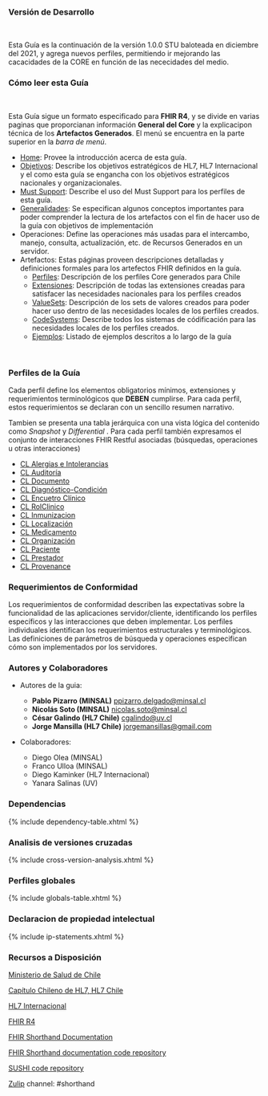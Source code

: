 ### Versión de Desarrollo
<br>

Esta Guía es la continuación de la versión 1.0.0 STU baloteada en diciembre del 2021, y agrega nuevos perfiles, permitiendo ir mejorando las cacacidades de la CORE en función de las nececidades del medio.
### Cómo leer esta Guía
<br>

Esta Guía sigue un formato especificado para **FHIR R4**, y se divide en varias paginas que proporcianan información **General del Core** y la explicacipon técnica de los **Artefactos Generados**. El menú se encuentra en la parte superior en la *barra de menú*.
<br>

* [Home](index.html): Provee la introducción acerca de esta guía.
* [Objetivos](Alcances-Objetivos.html): Describe los objetivos estratégicos de HL7, HL7 Internacional y el como esta guía se engancha con los objetivos estratégicos nacionales y organizacionales.
* [Must Support](Notas-MS.html.html): Describe el uso del Must Support para los perfiles de esta guía.
* [Generalidades](Aspectos-Generales.html): Se especifican algunos conceptos importantes para poder comprender la lectura de los artefactos con el fin de hacer uso de la guía con objetivos de implementación
* Operaciones: Define las operaciones más usadas para el intercambo, manejo, consulta, actualización, etc. de Recursos Generados en un servidor.
* Artefactos: Estas páginas proveen descripciones detalladas y definiciones formales para los artefectos FHIR definidos en la guía.
    * [Perfiles](artifacts.html#structures-resource-profiles): Descripción de los perfiles Core generados para Chile
    * [Extensiones](artifacts.html#structures-extension-definitions): Descripción de todas las extensiones creadas para satisfacer las necesidades nacionales para los perfiles creados
    * [ValueSets](artifacts.html#terminology-value-sets): Descripción de los sets de valores creados para poder hacer uso dentro de las necesidades locales de los perfiles creados.
    * [CodeSystems](artifacts.html#terminology-code-systems): Describe todos los sistemas de códificación para las necesidades locales de los perfiles creados.
    * [Ejemplos](artifacts.html#example-example-instances): Listado de ejemplos descritos a lo largo de la guía
<br>

### Perfiles de la Guía

Cada perfil define los elementos obligatorios mínimos, extensiones y requerimientos terminológicos que **DEBEN** cumplirse. Para cada perfil, estos requerimientos se declaran con un sencillo resumen narrativo.

Tambien se presenta una tabla jerárquica con una vista lógica del contenido como *Snapshot* y *Differential* . Para cada perfil también expresamos el conjunto de interacciones FHIR Restful asociadas (búsquedas, operaciones u otras interacciones)

* [CL Alergias e Intolerancias](StructureDefinition-CoreAletgiaIntCl.html)
* [CL Auditoría](StructureDefinition-AuditEventCl.html)
* [CL Documento](StructureDefinition-DocumentoCl.html)
* [CL Diagnóstico-Condición](StructureDefinition-CoreDiagnosticoCl.html)
* [CL Encuetro Clínico](StructureDefinition-EncounterCL.html)
* [CL RolClinico](StructureDefinition-CoreRolClinicoCl.html)
* [CL Inmunizacion](StructureDefinition-ImmunizationCL.html)
* [CL Localización](StructureDefinition-CoreLocalizacionCl.html)
* [CL Medicamento](StructureDefinition-CoreMedicamentoCl.html) 
* [CL Organización](StructureDefinition-CoreOrganizacionCl.html)
* [CL Paciente](StructureDefinition-CorePacienteCl.html)
* [CL Prestador](StructureDefinition-CorePrestadorCl.html)
* [CL Provenance](StructureDefinition-ProvenanceCl.html)

### Requerimientos de Conformidad

Los requerimientos de conformidad describen las expectativas sobre la funcionalidad de las aplicaciones servidor/cliente, identificando los perfiles específicos y las interacciones que deben implementar. Los perfiles individuales identifican los requerimientos estructurales y terminológicos. Las definiciones de parámetros de búsqueda y operaciones especifican cómo son implementados por los servidores.

###	 Autores y Colaboradores

- Autores de la guia:
  - **Pablo Pizarro (MINSAL)** [ppizarro.delgado@minsal.cl](mailto:ppizarro.delgado@minsal.cl)
  - **Nicolás Soto (MINSAL)** [nicolas.soto@minsal.cl](mailto:nicolas.soto@minsal.cl)
  - **César Galindo (HL7 Chile)** [cgalindo@uv.cl](mailto:cgalindo@uv.cl)
  - **Jorge Mansilla (HL7 Chile)** [jorgemansillas@gmail.com](mailto:jorgemansillas@gmail.com)

- Colaboradores:
  - Diego Olea (MINSAL)
  - Franco Ulloa (MINSAL)
  - Diego Kaminker (HL7 Internacional)
  - Yanara Salinas (UV)

### Dependencias

{% include dependency-table.xhtml %}

### Analisis de versiones cruzadas

{% include cross-version-analysis.xhtml %}

### Perfiles globales

{% include globals-table.xhtml %}

### Declaracion de propiedad intelectual

{% include ip-statements.xhtml %}


### Recursos a Disposición
[Ministerio de Salud de Chile](http://www.minsal.cl)

[Capítulo Chileno de HL7, HL7 Chile](http://hl7chile.cl)

[HL7 Internacional](http://hl7.org)

[FHIR R4](http://hl7.org/fhir/)

[FHIR Shorthand Documentation](https://build.fhir.org/ig/HL7/fhir-shorthand) 

[FHIR Shorthand documentation code repository](https://github.com/HL7/fhir-shorthand)

[SUSHI code repository](https://github.com/FHIR/sushi)

[Zulip](https://chat.fhir.org) channel: #shorthand

